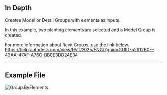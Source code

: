 ## In Depth
Creates Model or Detail Groups with elements as inputs.

In this example, two planting elements are selected and a Model Group is created.

For more information about Revit Groups, use the link below.
https://help.autodesk.com/view/RVT/2025/ENG/?guid=GUID-52612B0F-43AA-47AF-A76C-BB0E3DD24E34
___
## Example File

![Group.ByElements](./Revit.Elements.Group.ByElements_img.jpg)
